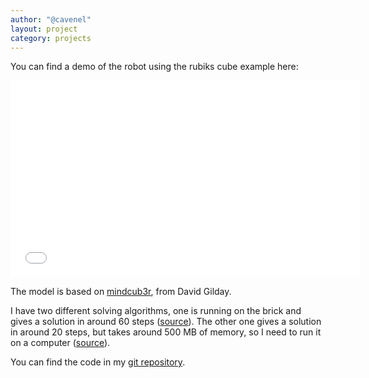 ```yaml
---
author: "@cavenel"
layout: project
category: projects
---
```


You can find a demo of the robot using the rubiks cube example here:
<iframe width="560" height="315" src="//www.youtube.com/embed/HuKsfp19yF0" frameborder="0" allowfullscreen="1" > </iframe><br />


The model is based on [mindcub3r](http://www.mindcuber.com/mindcub3r/mindcub3r.html), from David Gilday.

I have two different solving algorithms, one is running on the brick and gives a solution in around 60 steps ([source](http://cubex.sourceforge.net/)). The other one gives a solution in around 20 steps, but takes around 500 MB of memory, so I need to run it on a computer ([source](http://www.cube20.org/src/)).

You can find the code in my [git repository](https://github.com/cavenel/ev3dev_examples).

